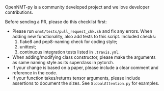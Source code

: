 OpenNMT-py is a community developed project and we love developer contributions.

Before sending a PR, please do this checklist first:

- Please run `onmt/tests/pull_request_chk.sh` and fix any errors. When adding new functionality, also add tests to this script. Included checks:
    1. flake8 and pep8-naming check for coding style;
    2. unittest;
    3. continuous integration tests listed in `.travis.yml`.
- When adding/modifying class constructor, please make the arguments as same naming style as its superclass in pytorch.
- If your change is based on a paper, please include a clear comment and reference in the code.
- If your function takes/returns tensor arguments, please include assertions to document the sizes. See `GlobalAttention.py` for examples.

